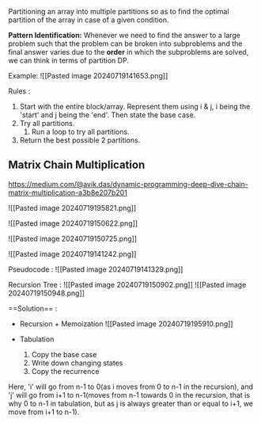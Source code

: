 Partitioning an array into multiple partitions so as to find the optimal partition of the array in case of a given condition.

**Pattern Identification:** Whenever we need to find the answer to a large problem such that the problem can be broken into subproblems and the final answer varies due to the **order** in which the subproblems are solved, we can think in terms of partition DP.

Example:
![[Pasted image 20240719141653.png]]


Rules :
1. Start with the entire block/array. Represent them using i & j, i being the 'start' and j being the 'end'. Then state the base case.
2. Try all partitions.
	1. Run a loop to try all partitions.
3. Return the best possible 2 partitions.

## Matrix Chain Multiplication
https://medium.com/@avik.das/dynamic-programming-deep-dive-chain-matrix-multiplication-a3b8e207b201

![[Pasted image 20240719195821.png]]

![[Pasted image 20240719150622.png]]

![[Pasted image 20240719150725.png]]

![[Pasted image 20240719141242.png]]

Pseudocode : 
![[Pasted image 20240719141329.png]]

Recursion Tree :
![[Pasted image 20240719150902.png]]
![[Pasted image 20240719150948.png]]

==Solution== : 

- Recursion + Memoization
![[Pasted image 20240719195910.png]]

- Tabulation
	1. Copy the base case
	2. Write down changing states
	3.  Copy the recurrence
 
 Here, 'i' will go from n-1 to 0(as i moves from 0 to n-1 in the recursion),
 and 'j' will go from i+1 to n-1(moves from n-1 towards 0 in the recursion, that is why 0 to n-1 in tabulation, but as j is always greater than or equal to i+1, we move from i+1 to n-1).



